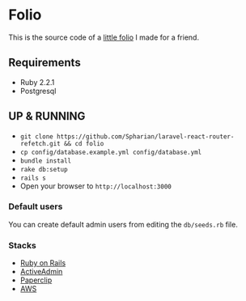 # Folio

This is the source code of a [little folio](http://www.ketfikevin.com) I made for a friend.

## Requirements

* Ruby 2.2.1
* Postgresql

## UP & RUNNING

* `git clone https://github.com/Spharian/laravel-react-router-refetch.git && cd folio`
* `cp config/database.example.yml config/database.yml`
* `bundle install`
* `rake db:setup`
* `rails s`
* Open your browser to `http://localhost:3000`

### Default users

You can create default admin users from editing the `db/seeds.rb` file.

### Stacks

* [Ruby on Rails](http://rubyonrails.org)
* [ActiveAdmin](https://activeadmin.info)
* [Paperclip](https://github.com/thoughtbot/paperclip)
* [AWS](https://aws.amazon.com)
